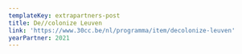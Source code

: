 ```yaml
---
templateKey: extrapartners-post
title: De//colonize Leuven
link: 'https://www.30cc.be/nl/programma/item/decolonize-leuven'
yearPartner: 2021
---
```

